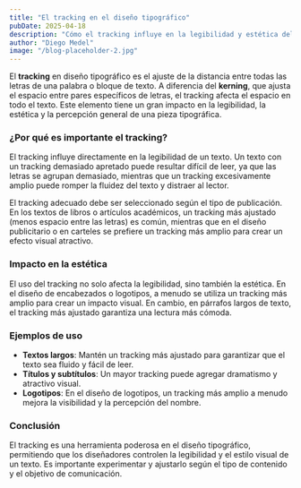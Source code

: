 ```yaml
---
title: "El tracking en el diseño tipográfico"
pubDate: 2025-04-18
description: "Cómo el tracking influye en la legibilidad y estética del texto en diseño editorial."
author: "Diego Medel"
image: "/blog-placeholder-2.jpg"
---
```


El **tracking** en diseño tipográfico es el ajuste de la distancia entre todas las letras de una palabra o bloque de texto. A diferencia del **kerning**, que ajusta el espacio entre pares específicos de letras, el tracking afecta el espacio en todo el texto. Este elemento tiene un gran impacto en la legibilidad, la estética y la percepción general de una pieza tipográfica.

### ¿Por qué es importante el tracking?

El tracking influye directamente en la legibilidad de un texto. Un texto con un tracking demasiado apretado puede resultar difícil de leer, ya que las letras se agrupan demasiado, mientras que un tracking excesivamente amplio puede romper la fluidez del texto y distraer al lector.

El tracking adecuado debe ser seleccionado según el tipo de publicación. En los textos de libros o artículos académicos, un tracking más ajustado (menos espacio entre las letras) es común, mientras que en el diseño publicitario o en carteles se prefiere un tracking más amplio para crear un efecto visual atractivo.

### Impacto en la estética

El uso del tracking no solo afecta la legibilidad, sino también la estética. En el diseño de encabezados o logotipos, a menudo se utiliza un tracking más amplio para crear un impacto visual. En cambio, en párrafos largos de texto, el tracking más ajustado garantiza una lectura más cómoda.

### Ejemplos de uso

- **Textos largos**: Mantén un tracking más ajustado para garantizar que el texto sea fluido y fácil de leer.
- **Títulos y subtítulos**: Un mayor tracking puede agregar dramatismo y atractivo visual.
- **Logotipos**: En el diseño de logotipos, un tracking más amplio a menudo mejora la visibilidad y la percepción del nombre.

### Conclusión

El tracking es una herramienta poderosa en el diseño tipográfico, permitiendo que los diseñadores controlen la legibilidad y el estilo visual de un texto. Es importante experimentar y ajustarlo según el tipo de contenido y el objetivo de comunicación.
